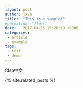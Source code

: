 ```yaml
---
layout: post
author: jxva
title:  "This is a sample!"
#permalink: "/fdas"
date:   2017-04-26 15:28:19 +0800
categories: 
 - article 
 - example
tags: 
 - test 
 - demo
---
```

fdsa中文


{% site.related_posts %}